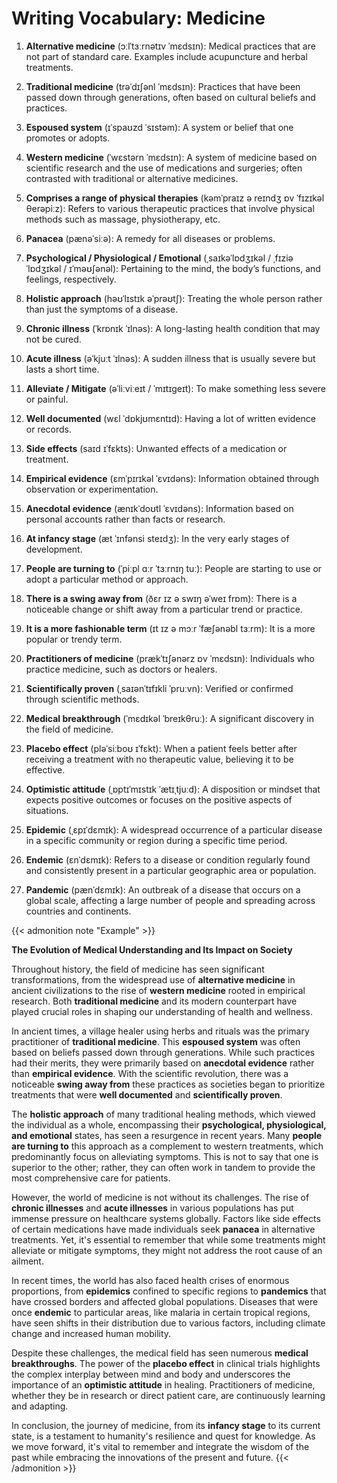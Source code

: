 # Writing Vocabulary: Medicine


1. **Alternative medicine** (ɔːlˈtɜːrnətɪv ˈmɛdsɪn): Medical practices that are not part of standard care. Examples include acupuncture and herbal treatments.

2. **Traditional medicine** (trəˈdɪʃənl ˈmɛdsɪn): Practices that have been passed down through generations, often based on cultural beliefs and practices.

3. **Espoused system** (ɪˈspaʊzd ˈsɪstəm): A system or belief that one promotes or adopts.

4. **Western medicine** (ˈwɛstərn ˈmɛdsɪn): A system of medicine based on scientific research and the use of medications and surgeries; often contrasted with traditional or alternative medicines.

5. **Comprises a range of physical therapies** (kəmˈpraɪz ə reɪndʒ ɒv ˈfɪzɪkəl θerəpiːz): Refers to various therapeutic practices that involve physical methods such as massage, physiotherapy, etc.

6. **Panacea** (pænəˈsiːə): A remedy for all diseases or problems.

7. **Psychological / Physiological / Emotional** (ˌsaɪkəˈlɒdʒɪkəl / ˌfɪziəˈlɒdʒɪkəl / ɪˈməʊʃənəl): Pertaining to the mind, the body’s functions, and feelings, respectively.

8. **Holistic approach** (həʊˈlɪstɪk əˈprəʊtʃ): Treating the whole person rather than just the symptoms of a disease.

9. **Chronic illness** (ˈkrɒnɪk ˈɪlnəs): A long-lasting health condition that may not be cured.

10. **Acute illness** (əˈkjuːt ˈɪlnəs): A sudden illness that is usually severe but lasts a short time.

11. **Alleviate / Mitigate** (əˈliːviːeɪt / ˈmɪtɪgeɪt): To make something less severe or painful.

12. **Well documented** (wɛl ˈdɒkjʊmɛntɪd): Having a lot of written evidence or records.

13. **Side effects** (saɪd ɪˈfɛkts): Unwanted effects of a medication or treatment.

14. **Empirical evidence** (ɛmˈpɪrɪkəl ˈɛvɪdəns): Information obtained through observation or experimentation.

15. **Anecdotal evidence** (ænɪkˈdoʊtl ˈɛvɪdəns): Information based on personal accounts rather than facts or research.

16. **At infancy stage** (æt ˈɪnfənsi steɪdʒ): In the very early stages of development.

17. **People are turning to** (ˈpiːpl ɑːr ˈtɜːrnɪŋ tuː): People are starting to use or adopt a particular method or approach.

18. **There is a swing away from** (ðɛr ɪz ə swɪŋ əˈweɪ frɒm): There is a noticeable change or shift away from a particular trend or practice.

19. **It is a more fashionable term** (ɪt ɪz ə mɔːr ˈfæʃənəbl tɜːrm): It is a more popular or trendy term.

20. **Practitioners of medicine** (prækˈtɪʃənərz ɒv ˈmɛdsɪn): Individuals who practice medicine, such as doctors or healers.

21. **Scientifically proven** (ˌsaɪənˈtɪfɪkli ˈpruːvn): Verified or confirmed through scientific methods.

22. **Medical breakthrough** (ˈmɛdɪkəl ˈbreɪkθruː): A significant discovery in the field of medicine.

23. **Placebo effect** (pləˈsiːboʊ ɪˈfɛkt): When a patient feels better after receiving a treatment with no therapeutic value, believing it to be effective.

24. **Optimistic attitude** (ˌɒptɪˈmɪstɪk ˈætɪˌtjuːd): A disposition or mindset that expects positive outcomes or focuses on the positive aspects of situations.

25. **Epidemic** (ˌɛpɪˈdɛmɪk): A widespread occurrence of a particular disease in a specific community or region during a specific time period.

26. **Endemic** (ɛnˈdɛmɪk): Refers to a disease or condition regularly found and consistently present in a particular geographic area or population.

27. **Pandemic** (pænˈdɛmɪk): An outbreak of a disease that occurs on a global scale, affecting a large number of people and spreading across countries and continents.

{{< admonition note "Example" >}}

**The Evolution of Medical Understanding and Its Impact on Society**

Throughout history, the field of medicine has seen significant transformations, from the widespread use of **alternative medicine** in ancient civilizations to the rise of **western medicine** rooted in empirical research. Both **traditional medicine** and its modern counterpart have played crucial roles in shaping our understanding of health and wellness.

In ancient times, a village healer using herbs and rituals was the primary practitioner of **traditional medicine**. This **espoused system** was often based on beliefs passed down through generations. While such practices had their merits, they were primarily based on **anecdotal evidence** rather than **empirical evidence**. With the scientific revolution, there was a noticeable **swing away from** these practices as societies began to prioritize treatments that were **well documented** and **scientifically proven**.

The **holistic approach** of many traditional healing methods, which viewed the individual as a whole, encompassing their **psychological, physiological, and emotional** states, has seen a resurgence in recent years. Many **people are turning to** this approach as a complement to western treatments, which predominantly focus on alleviating symptoms. This is not to say that one is superior to the other; rather, they can often work in tandem to provide the most comprehensive care for patients.

However, the world of medicine is not without its challenges. The rise of **chronic illnesses** and **acute illnesses** in various populations has put immense pressure on healthcare systems globally. Factors like side effects of certain medications have made individuals seek **panacea** in alternative treatments. Yet, it's essential to remember that while some treatments might alleviate or mitigate symptoms, they might not address the root cause of an ailment.

In recent times, the world has also faced health crises of enormous proportions, from **epidemics** confined to specific regions to **pandemics** that have crossed borders and affected global populations. Diseases that were once **endemic** to particular areas, like malaria in certain tropical regions, have seen shifts in their distribution due to various factors, including climate change and increased human mobility.

Despite these challenges, the medical field has seen numerous **medical breakthroughs**. The power of the **placebo effect** in clinical trials highlights the complex interplay between mind and body and underscores the importance of an **optimistic attitude** in healing. Practitioners of medicine, whether they be in research or direct patient care, are continuously learning and adapting.

In conclusion, the journey of medicine, from its **infancy stage** to its current state, is a testament to humanity's resilience and quest for knowledge. As we move forward, it's vital to remember and integrate the wisdom of the past while embracing the innovations of the present and future.
{{< /admonition >}}
